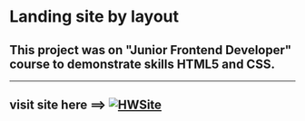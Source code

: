 # Landing site by layout

## This project was on "Junior Frontend Developer" course to demonstrate skills HTML5 and CSS.


----
## visit site here ==> [![HWSite](https://rokokos97.github.io/SkillFactory_homework_landing/img/svg/cameraOnlineSection.svg)](https://rokokos97.github.io/SkillFactory_homework_landing/)
